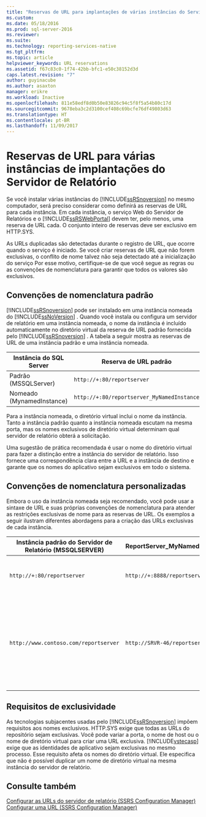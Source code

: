 ```yaml
---
title: "Reservas de URL para implantações de várias instâncias do Servidor de Relatório | Microsoft Docs"
ms.custom: 
ms.date: 05/18/2016
ms.prod: sql-server-2016
ms.reviewer: 
ms.suite: 
ms.technology: reporting-services-native
ms.tgt_pltfrm: 
ms.topic: article
helpviewer_keywords: URL reservations
ms.assetid: f67c83c0-1f74-42bb-bfc1-e50c38152d3d
caps.latest.revision: "7"
author: guyinacube
ms.author: asaxton
manager: erikre
ms.workload: Inactive
ms.openlocfilehash: 811e58edf8d0b50e83826c94c5f8f5a54b80c17d
ms.sourcegitcommit: 9678eba3c2d3100cef408c69bcfe76df49803d63
ms.translationtype: HT
ms.contentlocale: pt-BR
ms.lasthandoff: 11/09/2017
---
```

# <a name="url-reservations-for-multi-instance-report-server-deployments"></a>Reservas de URL para várias instâncias de implantações do Servidor de Relatório
  Se você instalar várias instâncias do [!INCLUDE[ssRSnoversion](../../includes/ssrsnoversion-md.md)] no mesmo computador, será preciso considerar como definirá as reservas de URL para cada instância. Em cada instância, o serviço Web do Servidor de Relatórios e o [!INCLUDE[ssRSWebPortal](../../includes/ssrswebportal.md)] devem ter, pelo menos, uma reserva de URL cada. O conjunto inteiro de reservas deve ser exclusivo em HTTP.SYS.  
  
 As URLs duplicadas são detectadas durante o registro de URL, que ocorre quando o serviço é iniciado. Se você criar reservas de URL que não forem exclusivas, o conflito de nome talvez não seja detectado até a inicialização do serviço Por esse motivo, certifique-se de que você segue as regras ou as convenções de nomenclatura para garantir que todos os valores são exclusivos.  
  
## <a name="default-naming-conventions"></a>Convenções de nomenclatura padrão  
 [!INCLUDE[ssRSnoversion](../../includes/ssrsnoversion-md.md)] pode ser instalado em uma instância nomeada do [!INCLUDE[ssNoVersion](../../includes/ssnoversion-md.md)] . Quando você instala ou configura um servidor de relatório em uma instância nomeada, o nome da instância é incluído automaticamente no diretório virtual da reserva de URL padrão fornecida pelo [!INCLUDE[ssRSnoversion](../../includes/ssrsnoversion-md.md)] . A tabela a seguir mostra as reservas de URL de uma instância padrão e uma instância nomeada.  
  
|Instância do SQL Server|Reserva de URL padrão|  
|-------------------------|-----------------------------|  
|Padrão (MSSQLServer)|`http://+:80/reportserver`|  
|Nomeado (MynamedInstance)|`http://+:80/reportserver_MyNamedInstance`|  
  
 Para a instância nomeada, o diretório virtual inclui o nome da instância. Tanto a instância padrão quanto a instância nomeada escutam na mesma porta, mas os nomes exclusivos de diretório virtual determinam qual servidor de relatório obterá a solicitação.  
  
 Uma sugestão de prática recomendada é usar o nome do diretório virtual para fazer a distinção entre a instância do servidor de relatório. Isso fornece uma correspondência clara entre a URL e a instância de destino e garante que os nomes do aplicativo sejam exclusivos em todo o sistema.  
  
## <a name="custom-naming-conventions"></a>Convenções de nomenclatura personalizadas  
 Embora o uso da instância nomeada seja recomendado, você pode usar a sintaxe de URL e suas próprias convenções de nomenclatura para atender as restrições exclusivas de nome para as reservas de URL. Os exemplos a seguir ilustram diferentes abordagens para a criação das URLs exclusivas de cada instância.  
  
|Instância padrão do Servidor de Relatório (MSSQLSERVER)|ReportServer_MyNamedInstance|Exclusividade|  
|----------------------------------------------------|-----------------------------------|----------------|  
|`http://+:80/reportserver`|`http://+:8888/reportserver`|Cada instância escuta em uma porta diferente.|  
|`http://www.contoso.com/reportserver`|`http://SRVR-46/reportserver`|Cada instância responde a nomes de servidores diferentes (nome de domínio totalmente qualificado e nome de máquina).|  
  
## <a name="uniqueness-requirements"></a>Requisitos de exclusividade  
 As tecnologias subjacentes usadas pelo [!INCLUDE[ssRSnoversion](../../includes/ssrsnoversion-md.md)] impõem requisitos aos nomes exclusivos. HTTP.SYS exige que todas as URLs do repositório sejam exclusivas. Você pode variar a porta, o nome de host ou o nome de diretório virtual para criar uma URL exclusiva. [!INCLUDE[vstecasp](../../includes/vstecasp-md.md)] exige que as identidades de aplicativo sejam exclusivas no mesmo processo. Esse requisito afeta os nomes do diretório virtual. Ele especifica que não é possível duplicar um nome de diretório virtual na mesma instância do servidor de relatório.  
  
## <a name="see-also"></a>Consulte também  
 [Configurar as URLs do servidor de relatório &#40;SSRS Configuration Manager&#41;](../../reporting-services/install-windows/configure-report-server-urls-ssrs-configuration-manager.md)   
 [Configurar uma URL &#40;SSRS Configuration Manager&#41;](../../reporting-services/install-windows/configure-a-url-ssrs-configuration-manager.md)  
  
  
